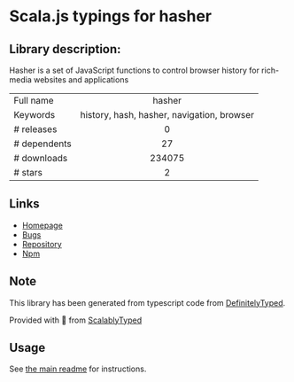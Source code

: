 
# Scala.js typings for hasher


## Library description:
Hasher is a set of JavaScript functions to control browser history for rich-media websites and applications

|                    |                 |
| ------------------ | :-------------: |
| Full name          | hasher |
| Keywords           | history, hash, hasher, navigation, browser |
| # releases         | 0 |
| # dependents       | 27 |
| # downloads        | 234075 |
| # stars            | 2 |

## Links
- [Homepage](https://github.com/millermedeiros/Hasher#readme)
- [Bugs](https://github.com/millermedeiros/Hasher/issues)
- [Repository](https://github.com/millermedeiros/Hasher)
- [Npm](https://www.npmjs.com/package/hasher)
    


## Note
This library has been generated from typescript code from [DefinitelyTyped](https://definitelytyped.org).

Provided with :purple_heart: from [ScalablyTyped](https://github.com/oyvindberg/ScalablyTyped)

## Usage
See [the main readme](../../readme.md) for instructions.


